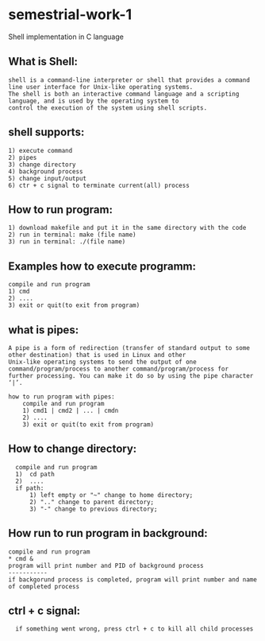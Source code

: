 # semestrial-work-1
Shell implementation in C language
  
##  What is Shell:
    shell is a command-line interpreter or shell that provides a command line user interface for Unix-like operating systems.           
    The shell is both an interactive command language and a scripting language, and is used by the operating system to 
    control the execution of the system using shell scripts.

## shell supports:
    1) execute command
    2) pipes 
    3) change directory 
    4) background process 
    5) change input/output
    6) ctr + c signal to terminate current(all) process

## How to run program:
    1) download makefile and put it in the same directory with the code
    2) run in terminal: make (file name)
    3) run in terminal: ./(file name)

## Examples how to execute programm:
    compile and run program
    1) cmd
    2) ....
    3) exit or quit(to exit from program)
  
 ## what is pipes:
    A pipe is a form of redirection (transfer of standard output to some other destination) that is used in Linux and other 
    Unix-like operating systems to send the output of one command/program/process to another command/program/process for 
    further processing. You can make it do so by using the pipe character ‘|’. 
    
    how to run program with pipes:
        compile and run program
        1) cmd1 | cmd2 | ... | cmdn 
        2) ....
        3) exit or quit(to exit from program)
        
  ## How to change directory:
      compile and run program
      1)  cd path
      2)  ....
      if path:
          1) left empty or "~" change to home directory; 
          2) ".." change to parent directory; 
          3) "-" change to previous directory;
            
  ## How run to run program in background:
    compile and run program
    * cmd &
    program will print number and PID of background process
    -----------
    if backgorund process is completed, program will print number and name of completed process 

## ctrl + c signal:
      if something went wrong, press ctrl + c to kill all child processes
